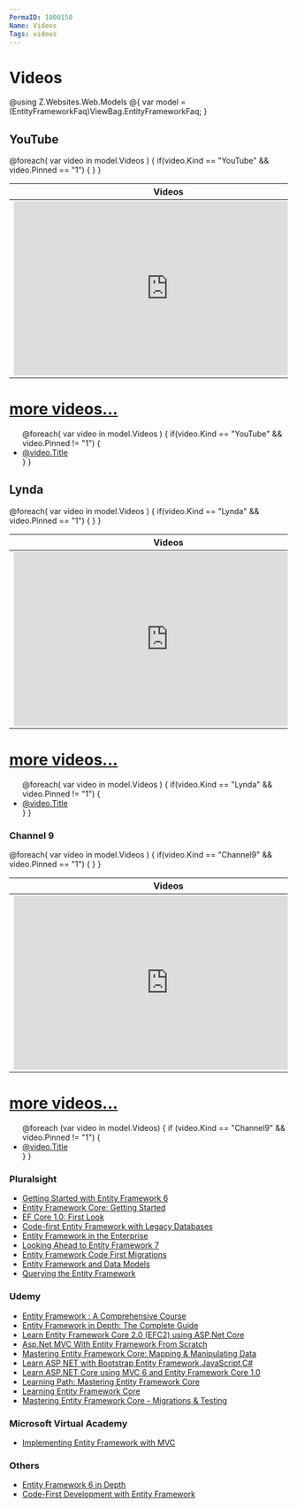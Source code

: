 ```yaml
---
PermaID: 1000150
Name: Videos
Tags: videos
---
```


# Videos

@using Z.Websites.Web.Models
@{
    var model = (EntityFrameworkFaq)ViewBag.EntityFrameworkFaq;
}

<h2>YouTube</h2>
<table>
	<thead>
		<tr>
			<th>Videos</th>
			<th>Description</th>
		</tr>
	</thead>
	<tbody>
	@foreach( var video in model.Videos )
    { 
        if(video.Kind == "YouTube" && video.Pinned == "1")
         {
		    <tr>
			    <td>
				    <iframe width="560" height="315" src="https://www.youtube.com/embed/@video.ID" frameborder="0" allow="autoplay; encrypted-media" allowfullscreen></iframe>
			    </td>
			    <td>
				    <h3>@video.Title</h3>
			        @video.Description
			    </td>
		    </tr>
         }
    }
	</tbody>
</table>


<a href="/youtube-videos">more videos...</a>
=======
<ul>
@foreach( var video in model.Videos )
{ 
    if(video.Kind == "YouTube" && video.Pinned != "1")
    {
		<li>
            <a href="https://www.youtube.com/watch?v=@video.ID" target="_blank">@video.Title</a>
		</li>
    }
}
</ul>

<h2>Lynda</h2>
<table>
	<thead>
		<tr>
			<th>Videos</th>
			<th>Description</th>
		</tr>
	</thead>
	<tbody>
@foreach( var video in model.Videos )
{ 
	if(video.Kind == "Lynda" && video.Pinned == "1") 
	{
		<tr>
			<td>
				<iframe width="560" height="315" src='https://www.lynda.com/player/embed/@video.ID?fs=3&w=560&h=315&ps=paused&utm_medium=referral&utm_source=embed+video&utm_campaign=ldc-website&utm_content=vid-@video.ID' mozallowfullscreen='true' webkitallowfullscreen='true' allowfullscreen='true' frameborder='0'></iframe>
			</td>
			<td>
			    <h3>@video.Title</h3>
			    @video.Description
			</td>
		</tr>
	}
}		
	</tbody>
</table>


<a href="/lynda-videos">more videos...</a> 
=======
<ul>
    @foreach( var video in model.Videos )
    { 
        if(video.Kind == "Lynda" && video.Pinned != "1")
        {
        <li>
            <a href="@video.Url" target="_blank">@video.Title</a> 
        </li>
        }
    }
</ul>

<h3>Channel 9</h3>
<table>
	<thead>
		<tr>
			<th>Videos</th>
			<th>Description</th>
		</tr>
	</thead>
    <tbody>
@foreach( var video in model.Videos )
{ 
    if(video.Kind == "Channel9" && video.Pinned == "1") 
    { 
    <tr>
        <td>
            <iframe width='560' height='315' src="https://channel9.msdn.com/@video.ID/player?format=smooth" mozallowfullscreen='true' webkitallowfullscreen='true' allowFullScreen frameBorder="0"></iframe>
        </td>
        <td>
            <h3>@video.Title</h3>
            @video.Description
        </td>
    </tr>
    }
}	
    </tbody>
</table>

<a href="/channel9-videos">more videos...</a>
=======
<ul>
    @foreach (var video in model.Videos)
    {
        if (video.Kind == "Channel9" && video.Pinned != "1")
        {
            <li>
                <a href="https://channel9.msdn.com/@video.ID?ocid=player" target="_blank">@video.Title</a>
            </li>
        }
    }
</ul>


<h3>Pluralsight</h3>
<ul>
	<li><a href="https://app.pluralsight.com/library/courses/entity-framework-6-getting-started/table-of-contents" target="_blank">Getting Started with Entity Framework 6</a></li>
    <li><a href="https://app.pluralsight.com/library/courses/entity-framework-core-getting-started/table-of-contents" target="_blank">Entity Framework Core: Getting Started</a></li>
    <li><a href="https://app.pluralsight.com/library/courses/play-by-play-ef-core-1-0-first-look-julie-lerman/table-of-contents" target="_blank">EF Core 1.0: First Look</a></li>
    <li><a href="https://app.pluralsight.com/library/courses/code-first-entity-framework-legacy-databases/table-of-contents" target="_blank">Code-first Entity Framework with Legacy Databases</a></li>
    <li><a href="https://app.pluralsight.com/library/courses/entity-framework-enterprise-update/table-of-contents" target="_blank">Entity Framework in the Enterprise</a></li>
    <li><a href="https://app.pluralsight.com/library/courses/entity-framework-7-looking-ahead/table-of-contents" target="_blank">Looking Ahead to Entity Framework 7</a></li>
    <li><a href="https://app.pluralsight.com/library/courses/efmigrations/table-of-contents" target="_blank">Entity Framework Code First Migrations</a></li>
    <li><a href="https://app.pluralsight.com/library/courses/efintro-models/table-of-contents" target="_blank">Entity Framework and Data Models</a></li>
    <li><a href="https://app.pluralsight.com/library/courses/querying-entity-framework/table-of-contents" target="_blank">Querying the Entity Framework</a></li>
</ul>
<h3>Udemy</h3>	
<ul>
	<li><a href="https://www.udemy.com/entity-framework-a-comprehensive-course/" target="_blank">Entity Framework : A Comprehensive Course</a></li>
    <li><a href="https://www.udemy.com/entity-framework-tutorial/" target="_blank">Entity Framework in Depth: The Complete Guide</a></li>
    <li><a href="https://www.udemy.com/learn-entity-framework-core-2-efc2-using-aspnet-core/" target="_blank">Learn Entity Framework Core 2.0 (EFC2) using ASP.Net Core</a></li>
    <li><a href="https://www.udemy.com/aspnet-mvc-with-entity-framework-from-scratch/" target="_blank">Asp.Net MVC With Entity Framework From Scratch</a></li>
    <li><a href="https://www.udemy.com/mastering-entity-framework-core-mapping-manipulating-data/" target="_blank">Mastering Entity Framework Core: Mapping & Manipulating Data</a></li>
    <li><a href="https://www.udemy.com/learn_aspnet_bootstrap_entityframework/" target="_blank">Learn ASP NET with Bootstrap,Entity Framework,JavaScript,C#</a></li>
    <li><a href="https://www.udemy.com/learn-aspnet-core-mvc-web-apis-ef-core-bonus-ios-app/" target="_blank">Learn ASP.NET Core using MVC 6 and Entity Framework Core 1.0</a></li>
    <li><a href="https://www.udemy.com/learning-path-mastering-entity-framework-core/" target="_blank">Learning Path: Mastering Entity Framework Core</a></li>
    <li><a href="https://www.udemy.com/learning-entity-framework-core/" target="_blank">Learning Entity Framework Core</a></li>
    <li><a href="https://www.udemy.com/mastering-entity-framework-core-migrations-testing/" target="_blank">Mastering Entity Framework Core - Migrations & Testing</a></li>
</ul>
<h3>Microsoft Virtual Academy</h3>
<ul>
    <li><a href="https://mva.microsoft.com/en-US/training-courses/implementing-entity-framework-with-mvc-8931?l=e2H2lDC3_8304984382" target="_blank">Implementing Entity Framework with MVC</a></li>
</ul>
<h3>Others</h3>
<ul>
	<li><a href="https://codewithmosh.teachable.com/p/entity-framework/?coupon_code=HALFOFF" target="_blank">Entity Framework 6 in Depth</a></li>
	<li><a href="https://www.wintellectnow.com/Videos/Watch?videoId=code-first-development-with-entity-framework" target="_blank">Code-First Development with Entity Framework</a></li>
</ul>